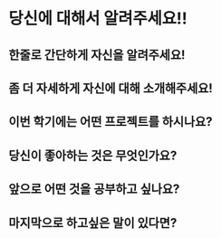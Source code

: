 # 당신에 대해서 알려주세요!! 

## 한줄로 간단하게 자신을 알려주세요!

## 좀 더 자세하게 자신에 대해 소개해주세요!

## 이번 학기에는 어떤 프로젝트를 하시나요?

## 당신이 좋아하는 것은 무엇인가요?

## 앞으로 어떤 것을 공부하고 싶나요?

## 마지막으로 하고싶은 말이 있다면?

